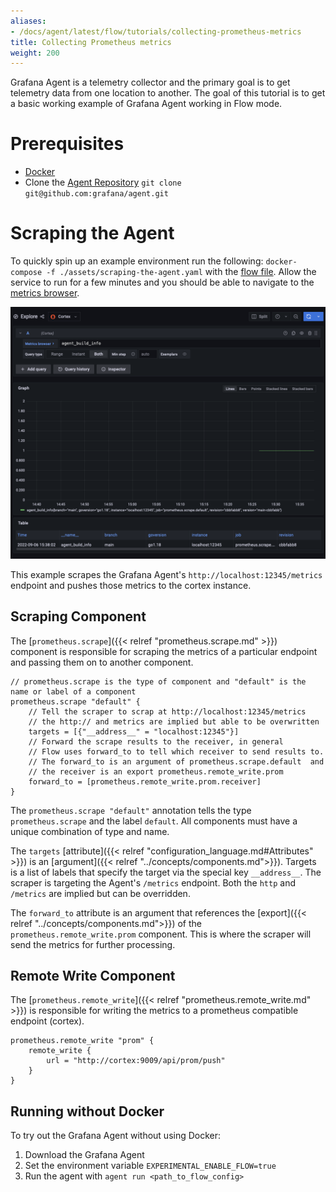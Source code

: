 ```yaml
---
aliases:
- /docs/agent/latest/flow/tutorials/collecting-prometheus-metrics
title: Collecting Prometheus metrics
weight: 200
---
```


Grafana Agent is a telemetry collector and the primary goal is to get telemetry data from one location to another. The goal of this tutorial is to get a basic working example of Grafana Agent working in Flow mode.  

# Prerequisites

* [Docker](https://www.docker.com/products/docker-desktop)
* Clone the [Agent Repository](https://github.com/grafana/agent) `git clone git@github.com:grafana/agent.git`

# Scraping the Agent

To quickly spin up an example environment run the following: `docker-compose -f ./assets/scraping-the-agent.yaml` with the [flow file](../assets/flow_configs/agent.flow). Allow the service to run for a few minutes and you should be able to navigate to the [metrics browser](http://localhost:3000/explore?orgId=1&left=%5B%22now-1h%22,%22now%22,%22Cortex%22,%7B%22refId%22:%22A%22,%22instant%22:true,%22range%22:true,%22exemplar%22:false,%22expr%22:%22agent_build_info%22%7D%5D). 

![](./assets/agent_build_info.png)

This example scrapes the Grafana Agent's `http://localhost:12345/metrics` endpoint and pushes those metrics to the cortex instance. 


## Scraping Component

The [`prometheus.scrape`]({{< relref "prometheus.scrape.md" >}}) component is responsible for scraping the metrics of a particular endpoint and passing them on to another component.

```river
// prometheus.scrape is the type of component and "default" is the name or label of a component
prometheus.scrape "default" {
    // Tell the scraper to scrap at http://localhost:12345/metrics
    // the http:// and metrics are implied but able to be overwritten 
    targets = [{"__address__" = "localhost:12345"}]
    // Forward the scrape results to the receiver, in general 
    // Flow uses forward_to to tell which receiver to send results to. 
    // The forward_to is an argument of prometheus.scrape.default  and 
    // the receiver is an export prometheus.remote_write.prom
    forward_to = [prometheus.remote_write.prom.receiver]
}
```

The `prometheus.scrape "default"` annotation tells the type `prometheus.scrape` and the label `default`. All components must have a unique combination of type and name.

The `targets` [attribute]({{< relref "configuration_language.md#Attributes" >}}) is an [argument]({{< relref "../concepts/components.md">}}). Targets is a list of labels that specify the target via the special key `__address__`. The scraper is targeting the Agent's `/metrics` endpoint. Both the `http` and `/metrics` are implied but can be overridden.

The `forward_to` attribute is an argument that references the [export]({{< relref "../concepts/components.md">}}) of the `prometheus.remote_write.prom` component. This is where the scraper will send the metrics for further processing.

## Remote Write Component

The [`prometheus.remote_write`]({{< relref "prometheus.remote_write.md" >}}) is responsible for writing the metrics to a prometheus compatible endpoint (cortex).

```river
prometheus.remote_write "prom" {
    remote_write {
        url = "http://cortex:9009/api/prom/push"
    }
}
```

## Running without Docker

To try out the Grafana Agent without using Docker:
1. Download the Grafana Agent 
1. Set the environment variable `EXPERIMENTAL_ENABLE_FLOW=true`
1. Run the agent with `agent run <path_to_flow_config>`